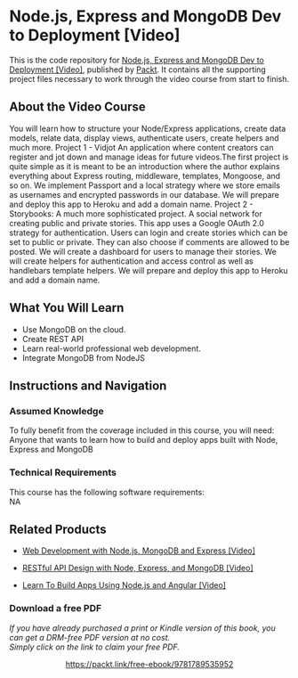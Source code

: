 # Node.js, Express and MongoDB Dev to Deployment [Video]
This is the code repository for [Node.js, Express and MongoDB Dev to Deployment [Video]](https://www.packtpub.com/web-development/learn-build-apps-using-nodejs-and-angular-video?utm_source=github&utm_medium=repository&utm_campaign=9781789951677), published by [Packt](https://www.packtpub.com/?utm_source=github). It contains all the supporting project files necessary to work through the video course from start to finish.
## About the Video Course
You will learn how to structure your Node/Express applications, create data models, relate data, display views, authenticate users, create helpers and much more. Project 1 - Vidjot An application where content creators can register and jot down and manage ideas for future videos.The first project is quite simple as it is meant to be an introduction where the author explains everything about Express routing, middleware, templates, Mongoose, and so on. We implement Passport and a local strategy where we store emails as usernames and encrypted passwords in our database. We will prepare and deploy this app to Heroku and add a domain name. Project 2 - Storybooks: A much more sophisticated project. A social network for creating public and private stories. This app uses a Google OAuth 2.0 strategy for authentication. Users can login and create stories which can be set to public or private. They can also choose if comments are allowed to be posted. We will create a dashboard for users to manage their stories. We will create helpers for authentication and access control as well as handlebars template helpers. We will prepare and deploy this app to Heroku and add a domain name.

<H2>What You Will Learn</H2>
<DIV class=book-info-will-learn-text>
<UL>
<LI>Use MongoDB on the cloud. 
<LI>Create REST API 
<LI>Learn real-world professional web development. 
<LI>Integrate MongoDB from NodeJS </LI></UL></DIV>

## Instructions and Navigation
### Assumed Knowledge
To fully benefit from the coverage included in this course, you will need:<br/>
Anyone that wants to learn how to build and deploy apps built with Node, Express and MongoDB
### Technical Requirements
This course has the following software requirements:<br/>
NA

## Related Products
* [Web Development with Node.js, MongoDB and Express [Video]](https://www.packtpub.com/web-development/learn-build-apps-using-nodejs-and-angular-video?utm_source=github&utm_medium=repository&utm_campaign=9781789951677)

* [RESTful API Design with Node, Express, and MongoDB [Video]](https://www.packtpub.com/web-development/learn-build-apps-using-nodejs-and-angular-video?utm_source=github&utm_medium=repository&utm_campaign=9781789951677)

* [Learn To Build Apps Using Node.js and Angular [Video]](https://www.packtpub.com/web-development/learn-build-apps-using-nodejs-and-angular-video?utm_source=github&utm_medium=repository&utm_campaign=9781789951677)

### Download a free PDF

 <i>If you have already purchased a print or Kindle version of this book, you can get a DRM-free PDF version at no cost.<br>Simply click on the link to claim your free PDF.</i>
<p align="center"> <a href="https://packt.link/free-ebook/9781789535952">https://packt.link/free-ebook/9781789535952 </a> </p>